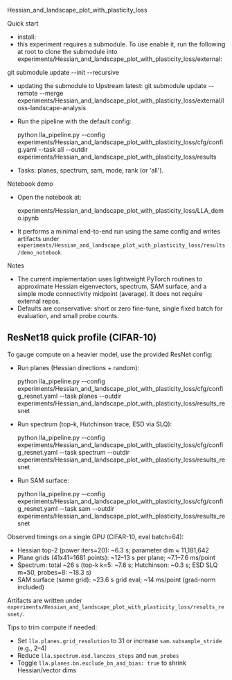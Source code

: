 Hessian_and_landscape_plot_with_plasticity_loss

Quick start

- install:
- this experiment requires a submodule. To use enable it, run the following at root to clone the submodule into experiments/Hessian_and_landscape_plot_with_plasticity_loss/external:

git submodule update --init --recursive

- updating the submodule to Upstream latest:
git submodule update --remote --merge \
  experiments/Hessian_and_landscape_plot_with_plasticity_loss/external/loss-landscape-analysis



- Run the pipeline with the default config:

	python lla_pipeline.py --config experiments/Hessian_and_landscape_plot_with_plasticity_loss/cfg/config.yaml --task all --outdir experiments/Hessian_and_landscape_plot_with_plasticity_loss/results

- Tasks: planes, spectrum, sam, mode, rank (or 'all').

Notebook demo

- Open the notebook at:

  experiments/Hessian_and_landscape_plot_with_plasticity_loss/LLA_demo.ipynb

- It performs a minimal end-to-end run using the same config and writes artifacts under `experiments/Hessian_and_landscape_plot_with_plasticity_loss/results/demo_notebook`.

Notes

- The current implementation uses lightweight PyTorch routines to approximate Hessian eigenvectors, spectrum, SAM surface, and a simple mode connectivity midpoint (average). It does not require external repos.
- Defaults are conservative: short or zero fine-tune, single fixed batch for evaluation, and small probe counts.

## ResNet18 quick profile (CIFAR-10)

To gauge compute on a heavier model, use the provided ResNet config:

- Run planes (Hessian directions + random):

	python lla_pipeline.py --config experiments/Hessian_and_landscape_plot_with_plasticity_loss/cfg/config_resnet.yaml --task planes --outdir experiments/Hessian_and_landscape_plot_with_plasticity_loss/results_resnet

- Run spectrum (top-k, Hutchinson trace, ESD via SLQ):

	python lla_pipeline.py --config experiments/Hessian_and_landscape_plot_with_plasticity_loss/cfg/config_resnet.yaml --task spectrum --outdir experiments/Hessian_and_landscape_plot_with_plasticity_loss/results_resnet

- Run SAM surface:

	python lla_pipeline.py --config experiments/Hessian_and_landscape_plot_with_plasticity_loss/cfg/config_resnet.yaml --task sam --outdir experiments/Hessian_and_landscape_plot_with_plasticity_loss/results_resnet

Observed timings on a single GPU (CIFAR-10, eval batch=64):

- Hessian top-2 (power iters=20): ~6.3 s; parameter dim ≈ 11,181,642
- Plane grids (41x41=1681 points): ~12–13 s per plane; ~7.1–7.6 ms/point
- Spectrum: total ~26 s (top-k k=5: ~7.6 s; Hutchinson: ~0.3 s; ESD SLQ m=50, probes=8: ~18.3 s)
- SAM surface (same grid): ~23.6 s grid eval; ~14 ms/point (grad-norm included)

Artifacts are written under `experiments/Hessian_and_landscape_plot_with_plasticity_loss/results_resnet/`.

Tips to trim compute if needed:

- Set `lla.planes.grid_resolution` to 31 or increase `sam.subsample_stride` (e.g., 2–4)
- Reduce `lla.spectrum.esd.lanczos_steps` and `num_probes`
- Toggle `lla.planes.bn.exclude_bn_and_bias: true` to shrink Hessian/vector dims
